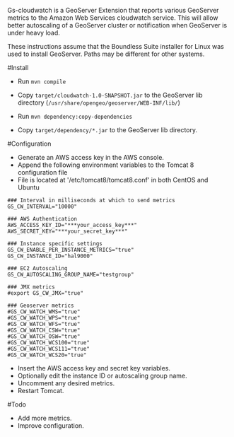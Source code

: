 Gs-cloudwatch is a GeoServer Extension that reports various GeoServer metrics to the Amazon Web Services cloudwatch service. This will allow better autoscaling of a GeoServer cluster or notification when GeoServer is under heavy load.

These instructions assume that the Boundless Suite installer for Linux was used to install GeoServer. Paths may be different for other systems.

#Install

- Run `mvn compile`

- Copy `target/cloudwatch-1.0-SNAPSHOT.jar` to the GeoServer lib directory (`/usr/share/opengeo/geoserver/WEB-INF/lib/`)

- Run `mvn dependency:copy-dependencies`

- Copy `target/dependency/*.jar` to the GeoServer lib directory.

#Configuration

- Generate an AWS access key in the AWS console.
- Append the following environment variables to the Tomcat 8 configuration file
- File is located at '/etc/tomcat8/tomcat8.conf' in both CentOS and Ubuntu

```
### Interval in milliseconds at which to send metrics
GS_CW_INTERVAL="10000"

### AWS Authentication
AWS_ACCESS_KEY_ID="***your_access_key***"
AWS_SECRET_KEY="***your_secret_key***"

### Instance specific settings
GS_CW_ENABLE_PER_INSTANCE_METRICS="true"
GS_CW_INSTANCE_ID="hal9000"

### EC2 Autoscaling
GS_CW_AUTOSCALING_GROUP_NAME="testgroup"

### JMX metrics
#export GS_CW_JMX="true"

### Geoserver metrics
#GS_CW_WATCH_WMS="true"
#GS_CW_WATCH_WPS="true"
#GS_CW_WATCH_WFS="true"
#GS_CW_WATCH_CSW="true"
#GS_CW_WATCH_OSW="true"
#GS_CW_WATCH_WCS100="true"
#GS_CW_WATCH_WCS111="true"
#GS_CW_WATCH_WCS20="true"

```
- Insert the AWS access key and secret key variables.
- Optionally edit the instance ID or autoscaling group name.
- Uncomment any desired metrics.
- Restart Tomcat.

#Todo

- Add more metrics.
- Improve configuration.
